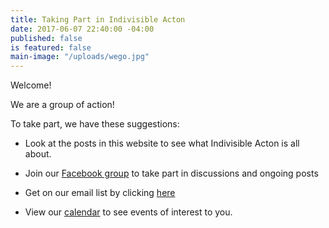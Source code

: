 ```yaml
---
title: Taking Part in Indivisible Acton
date: 2017-06-07 22:40:00 -04:00
published: false
is featured: false
main-image: "/uploads/wego.jpg"
---
```


Welcome!

We are a group of action!

To take part, we have these suggestions:

* Look at the posts in this website to see what Indivisible Acton is all about.

* Join our [Facebook group](http://www.facebook.com/groups/indivisibleacton)       to take part in discussions and ongoing posts

* Get on our email list by clicking [here](http://facebook.us15.list-manage1.com/subscribe?u=0a53edcb202ff6196a454997f&id=a829321657)

* View our [calendar](http://www.indivisibleacton.org/calendar.html) to see events of interest to you.